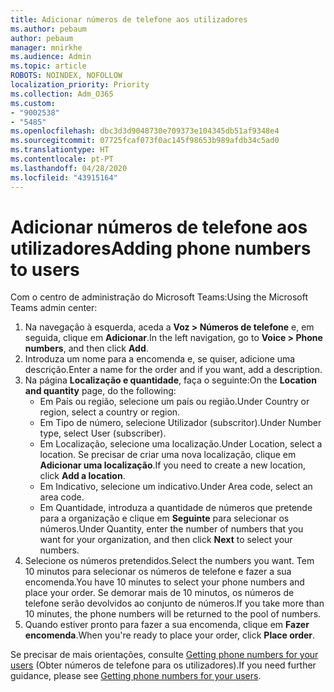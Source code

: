 ```yaml
---
title: Adicionar números de telefone aos utilizadores
ms.author: pebaum
author: pebaum
manager: mnirkhe
ms.audience: Admin
ms.topic: article
ROBOTS: NOINDEX, NOFOLLOW
localization_priority: Priority
ms.collection: Adm_O365
ms.custom:
- "9002538"
- "5485"
ms.openlocfilehash: dbc3d3d9048730e709373e104345db51af9348e4
ms.sourcegitcommit: 07725fcaf073f0ac145f98653b989afdb34c5ad0
ms.translationtype: HT
ms.contentlocale: pt-PT
ms.lasthandoff: 04/28/2020
ms.locfileid: "43915164"
---
```

# <a name="adding-phone-numbers-to-users"></a><span data-ttu-id="86a3d-102">Adicionar números de telefone aos utilizadores</span><span class="sxs-lookup"><span data-stu-id="86a3d-102">Adding phone numbers to users</span></span>

<span data-ttu-id="86a3d-103">Com o centro de administração do Microsoft Teams:</span><span class="sxs-lookup"><span data-stu-id="86a3d-103">Using the Microsoft Teams admin center:</span></span>

1. <span data-ttu-id="86a3d-104">Na navegação à esquerda, aceda a **Voz > Números de telefone** e, em seguida, clique em **Adicionar**.</span><span class="sxs-lookup"><span data-stu-id="86a3d-104">In the left navigation, go to **Voice > Phone numbers**, and then click **Add**.</span></span>
2. <span data-ttu-id="86a3d-105">Introduza um nome para a encomenda e, se quiser, adicione uma descrição.</span><span class="sxs-lookup"><span data-stu-id="86a3d-105">Enter a name for the order and if you want, add a description.</span></span>
3. <span data-ttu-id="86a3d-106">Na página **Localização e quantidade**, faça o seguinte:</span><span class="sxs-lookup"><span data-stu-id="86a3d-106">On the **Location and quantity** page, do the following:</span></span>
    - <span data-ttu-id="86a3d-107">Em País ou região, selecione um país ou região.</span><span class="sxs-lookup"><span data-stu-id="86a3d-107">Under Country or region, select a country or region.</span></span>
    - <span data-ttu-id="86a3d-108">Em Tipo de número, selecione Utilizador (subscritor).</span><span class="sxs-lookup"><span data-stu-id="86a3d-108">Under Number type, select User (subscriber).</span></span>
    - <span data-ttu-id="86a3d-109">Em Localização, selecione uma localização.</span><span class="sxs-lookup"><span data-stu-id="86a3d-109">Under Location, select a location.</span></span> <span data-ttu-id="86a3d-110">Se precisar de criar uma nova localização, clique em **Adicionar uma localização**.</span><span class="sxs-lookup"><span data-stu-id="86a3d-110">If you need to create a new location, click **Add a location**.</span></span>
    - <span data-ttu-id="86a3d-111">Em Indicativo, selecione um indicativo.</span><span class="sxs-lookup"><span data-stu-id="86a3d-111">Under Area code, select an area code.</span></span>
    - <span data-ttu-id="86a3d-112">Em Quantidade, introduza a quantidade de números que pretende para a organização e clique em **Seguinte** para selecionar os números.</span><span class="sxs-lookup"><span data-stu-id="86a3d-112">Under Quantity, enter the number of numbers that you want for your organization, and then click **Next** to select your numbers.</span></span>
4. <span data-ttu-id="86a3d-113">Selecione os números pretendidos.</span><span class="sxs-lookup"><span data-stu-id="86a3d-113">Select the numbers you want.</span></span> <span data-ttu-id="86a3d-114">Tem 10 minutos para selecionar os números de telefone e fazer a sua encomenda.</span><span class="sxs-lookup"><span data-stu-id="86a3d-114">You have 10 minutes to select your phone numbers and place your order.</span></span> <span data-ttu-id="86a3d-115">Se demorar mais de 10 minutos, os números de telefone serão devolvidos ao conjunto de números.</span><span class="sxs-lookup"><span data-stu-id="86a3d-115">If you take more than 10 minutes, the phone numbers will be returned to the pool of numbers.</span></span>
5. <span data-ttu-id="86a3d-116">Quando estiver pronto para fazer a sua encomenda, clique em **Fazer encomenda**.</span><span class="sxs-lookup"><span data-stu-id="86a3d-116">When you're ready to place your order, click **Place order**.</span></span>

<span data-ttu-id="86a3d-117">Se precisar de mais orientações, consulte [Getting phone numbers for your users](https://docs.microsoft.com/microsoftteams/getting-phone-numbers-for-your-users) (Obter números de telefone para os utilizadores).</span><span class="sxs-lookup"><span data-stu-id="86a3d-117">If you need further guidance, please see [Getting phone numbers for your users](https://docs.microsoft.com/microsoftteams/getting-phone-numbers-for-your-users).</span></span>
